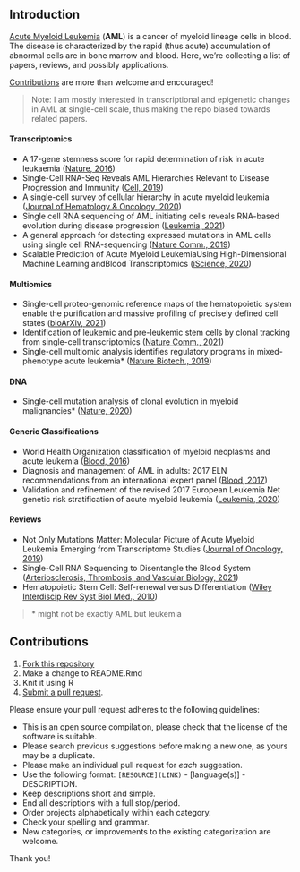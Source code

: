 
<!-- README.md is generated from README.Rmd. Please edit that file -->

## Introduction

[Acute Myeloid
Leukemia](https://en.wikipedia.org/wiki/Acute_myeloid_leukemia)
(**AML**) is a cancer of myeloid lineage cells in blood. The disease is
characterized by the rapid (thus acute) accumulation of abnormal cells
are in bone marrow and blood. Here, we’re collecting a list of papers,
reviews, and possibly applications.

[Contributions](#contributions) are more than welcome and encouraged!

> Note: I am mostly interested in transcriptional and epigenetic changes
> in AML at single-cell scale, thus making the repo biased towards
> related papers.

#### Transcriptomics

-   A 17-gene stemness score for rapid determination of risk in acute
    leukaemia ([Nature,
    2016](https://www.nature.com/articles/nature20598.pdf))
-   Single-Cell RNA-Seq Reveals AML Hierarchies Relevant to Disease
    Progression and Immunity ([Cell,
    2019](https://www.cell.com/cell/fulltext/S0092-8674(19)30094-7?_returnURL=https%3A%2F%2Flinkinghub.elsevier.com%2Fretrieve%2Fpii%2FS0092867419300947%3Fshowall%3Dtrue))
-   A single-cell survey of cellular hierarchy in acute myeloid leukemia
    ([Journal of Hematology & Oncology,
    2020](https://jhoonline.biomedcentral.com/track/pdf/10.1186/s13045-020-00941-y.pdf))
-   Single cell RNA sequencing of AML initiating cells reveals RNA-based
    evolution during disease progression ([Leukemia,
    2021](https://www.nature.com/articles/s41375-021-01338-7.pdf))
-   A general approach for detecting expressed mutations in AML cells
    using single cell RNA-sequencing ([Nature Comm.,
    2019](https://www.nature.com/articles/s41467-019-11591-1))
-   Scalable Prediction of Acute Myeloid LeukemiaUsing High-Dimensional
    Machine Learning andBlood Transcriptomics ([iScience,
    2020](https://reader.elsevier.com/reader/sd/pii/S2589004219305255?token=03FFDAF8BF9CF0FD4231BEE6046B92F81569DBDCB6F288369D0BD62517F94C3E4B91F7896CD6E3D34AFF79FA31AFFBD3&originRegion=eu-west-1&originCreation=20211108125639))

#### Multiomics

-   Single-cell proteo-genomic reference maps of the hematopoietic
    system enable the purification and massive profiling of precisely
    defined cell states ([bioArXiv,
    2021](https://www.biorxiv.org/content/10.1101/2021.03.18.435922v2))
-   Identification of leukemic and pre-leukemic stem cells by clonal
    tracking from single-cell transcriptomics ([Nature Comm.,
    2021](https://www.nature.com/articles/s41467-021-21650-1))
-   Single-cell multiomic analysis identifies regulatory programs in
    mixed-phenotype acute leukemia\* ([Nature Biotech.,
    2019](https://www.nature.com/articles/s41587-019-0332-7.pdf))

#### DNA

-   Single-cell mutation analysis of clonal evolution in myeloid
    malignancies\* ([Nature,
    2020](https://www.nature.com/articles/s41586-020-2864-x))

#### Generic Classifications

-   World Health Organization classification of myeloid neoplasms and
    acute leukemia ([Blood,
    2016](https://www.sciencedirect.com/science/article/pii/S0006497120301567))
-   Diagnosis and management of AML in adults: 2017 ELN recommendations
    from an international expert panel ([Blood,
    2017](https://www.ncbi.nlm.nih.gov/pmc/articles/PMC5291965/#B37))
-   Validation and refinement of the revised 2017 European Leukemia Net
    genetic risk stratification of acute myeloid leukemia ([Leukemia,
    2020](https://www.nature.com/articles/s41375-020-0806-0.pdf))

#### Reviews

-   Not Only Mutations Matter: Molecular Picture of Acute Myeloid
    Leukemia Emerging from Transcriptome Studies ([Journal of Oncology,
    2019](https://www.hindawi.com/journals/jo/2019/7239206/))
-   Single-Cell RNA Sequencing to Disentangle the Blood System
    ([Arteriosclerosis, Thrombosis, and Vascular Biology,
    2021](https://www.ahajournals.org/doi/10.1161/ATVBAHA.120.314654))
-   Hematopoietic Stem Cell: Self-renewal versus Differentiation ([Wiley
    Interdiscip Rev Syst Biol Med.,
    2010](https://www.ncbi.nlm.nih.gov/pmc/articles/PMC2950323/))

> \* might not be exactly AML but leukemia

## Contributions

1.  [Fork this
    repository](https://help.github.com/articles/fork-a-repo/)
2.  Make a change to README.Rmd
3.  Knit it using R
4.  [Submit a pull
    request](https://help.github.com/articles/creating-a-pull-request/).

Please ensure your pull request adheres to the following guidelines:

-   This is an open source compilation, please check that the license of
    the software is suitable.
-   Please search previous suggestions before making a new one, as yours
    may be a duplicate.
-   Please make an individual pull request for *each* suggestion.
-   Use the following format: `[RESOURCE](LINK)` - \[language(s)\] -
    DESCRIPTION.
-   Keep descriptions short and simple.
-   End all descriptions with a full stop/period.
-   Order projects alphabetically within each category.
-   Check your spelling and grammar.
-   New categories, or improvements to the existing categorization are
    welcome.

Thank you!
